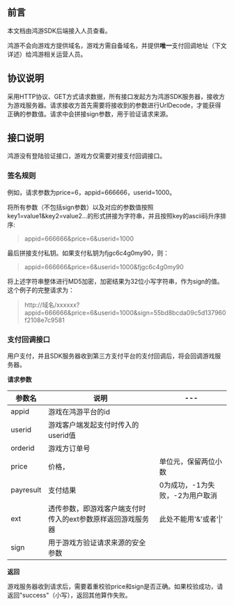 ## 前言
本文档由鸿游SDK后端接入人员查看。

鸿游不会向游戏方提供域名，游戏方需自备域名，并提供**唯一**支付回调地址（下文详述）给鸿游相关运营人员。

## 协议说明
采用HTTP协议、GET方式请求数据，所有接口发起方为鸿游SDK服务器，接收方为游戏服务器。请求接收方首先需要将接收到的参数进行UrlDecode，才能获得正确的参数值。请求中会拼接sign参数，用于验证请求来源。

## 接口说明
鸿游没有登陆验证接口，游戏方仅需要对接支付回调接口。

### 签名规则
例如，请求参数为price=6，appid=666666，userid=1000。

将所有参数（不包括sign参数）以及对应的参数值按照key1=value1&key2=value2...的形式拼接为字符串，并且按照key的ascii码升序排序:
> appid=666666&price=6&userid=1000

最后拼接支付私钥。如果支付私钥为fjgc6c4g0my90，则：
> appid=666666&price=6&userid=1000&fjgc6c4g0my90

将上述字符串整体进行MD5加密，加密结果为32位小写字符串，作为sign的值。这个例子的完整请求为：

> http://域名/xxxxxx?appid=666666&price=6&userid=1000&sign=55bd8bcda09c5d137960f2108e7c9581

### 支付回调接口
用户支付，并且SDK服务器收到第三方支付平台的支付回调后，将会回调游戏服务器。

**请求参数**

参数名 | 说明 |---
---|---|----
appid | 游戏在鸿游平台的id|
userid | 游戏客户端发起支付时传入的userid值|
orderid | 游戏方订单号|
price | 价格，|单位元，保留两位小数
payresult | 支付结果| 0为成功，-1为失败，-2为用户取消
ext | 透传参数，即游戏客户端支付时传入的ext参数原样返回游戏服务器|此处不能用'&'或者'\|'
sign | 用于游戏方验证请求来源的安全参数|

**返回**

游戏服务器收到请求后，需要着重校验price和sign是否正确。如果校验成功，请返回"success"（小写），返回其他算作失败。

